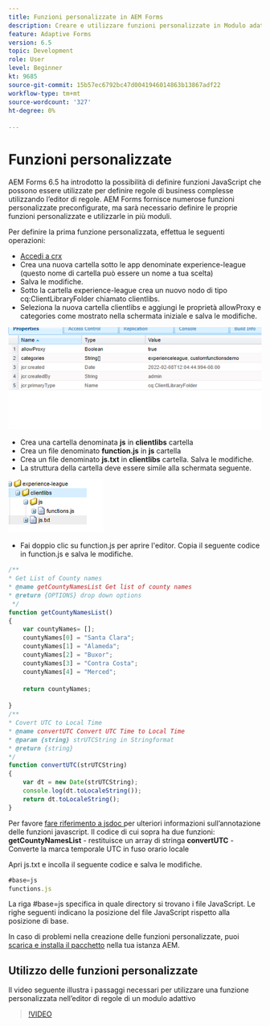 ```yaml
---
title: Funzioni personalizzate in AEM Forms
description: Creare e utilizzare funzioni personalizzate in Modulo adattivo
feature: Adaptive Forms
version: 6.5
topic: Development
role: User
level: Beginner
kt: 9685
source-git-commit: 15b57ec6792bc47d0041946014863b13867adf22
workflow-type: tm+mt
source-wordcount: '327'
ht-degree: 0%

---
```


# Funzioni personalizzate

AEM Forms 6.5 ha introdotto la possibilità di definire funzioni JavaScript che possono essere utilizzate per definire regole di business complesse utilizzando l’editor di regole.
AEM Forms fornisce numerose funzioni personalizzate preconfigurate, ma sarà necessario definire le proprie funzioni personalizzate e utilizzarle in più moduli.

Per definire la prima funzione personalizzata, effettua le seguenti operazioni:
* [Accedi a crx](http://localhost:4502/crx/de/index.jsp#/apps/experience-league/clientlibs)
* Crea una nuova cartella sotto le app denominate experience-league (questo nome di cartella può essere un nome a tua scelta)
* Salva le modifiche.
* Sotto la cartella experience-league crea un nuovo nodo di tipo cq:ClientLibraryFolder chiamato clientlibs.
* Seleziona la nuova cartella clientlibs e aggiungi le proprietà allowProxy e categories come mostrato nella schermata iniziale e salva le modifiche.

![client-lib](assets/custom-functions.png)
* Crea una cartella denominata **js** in **clientlibs** cartella
* Crea un file denominato **function.js** in **js** cartella
* Crea un file denominato **js.txt** in **clientlibs** cartella. Salva le modifiche.
* La struttura della cartella deve essere simile alla schermata seguente.

![Editor regola](assets/folder-structure.png)

* Fai doppio clic su function.js per aprire l&#39;editor.
Copia il seguente codice in function.js e salva le modifiche.

```javascript
/**
* Get List of County names
* @name getCountyNamesList Get list of county names
* @return {OPTIONS} drop down options 
 */
function getCountyNamesList()
{
    var countyNames= [];
	countyNames[0] = "Santa Clara";
	countyNames[1] = "Alameda";
	countyNames[2] = "Buxor";
    countyNames[3] = "Contra Costa";
    countyNames[4] = "Merced";

	return countyNames;

}
/**
* Covert UTC to Local Time
* @name convertUTC Convert UTC Time to Local Time
* @param {string} strUTCString in Stringformat
* @return {string}
*/
function convertUTC(strUTCString)
{
    var dt = new Date(strUTCString);
	console.log(dt.toLocaleString());
    return dt.toLocaleString();
}
```

Per favore [fare riferimento a jsdoc ](https://jsdoc.app/index.html)per ulteriori informazioni sull’annotazione delle funzioni javascript.
Il codice di cui sopra ha due funzioni:
**getCountyNamesList** - restituisce un array di stringa
**convertUTC** - Converte la marca temporale UTC in fuso orario locale

Apri js.txt e incolla il seguente codice e salva le modifiche.

```javascript
#base=js
functions.js
```

La riga #base=js specifica in quale directory si trovano i file JavaScript.
Le righe seguenti indicano la posizione del file JavaScript rispetto alla posizione di base.

In caso di problemi nella creazione delle funzioni personalizzate, puoi [scarica e installa il pacchetto](assets/custom-functions.zip) nella tua istanza AEM.

## Utilizzo delle funzioni personalizzate

Il video seguente illustra i passaggi necessari per utilizzare una funzione personalizzata nell’editor di regole di un modulo adattivo
>[!VIDEO](https://video.tv.adobe.com/v/340305?quality=9&learn=on)
